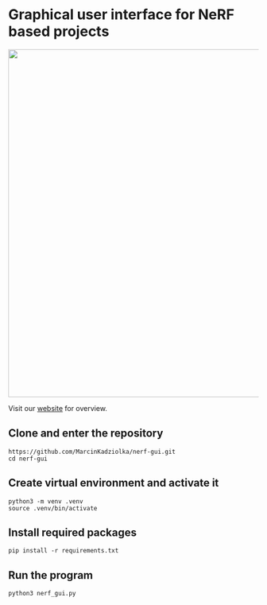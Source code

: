 # Graphical user interface for NeRF based projects

<img src="https://github.com/MarcinKadziolka/nerf-gui/assets/30349386/55cb3e88-c2f6-47b3-8c06-0b2ebee25fd3" width="700">

Visit our [website](https://marcinkadziolka.github.io/nerf-gui/) for overview.

## Clone and enter the repository
```
https://github.com/MarcinKadziolka/nerf-gui.git
cd nerf-gui
```
## Create virtual environment and activate it
```
python3 -m venv .venv
source .venv/bin/activate
```
## Install required packages
```
pip install -r requirements.txt
```
## Run the program
```
python3 nerf_gui.py
```
